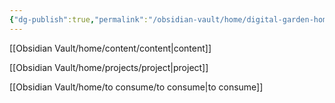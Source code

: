 ```yaml
---
{"dg-publish":true,"permalink":"/obsidian-vault/home/digital-garden-home/","tags":["gardenEntry"]}
---
```


[[Obsidian Vault/home/content/content\|content]]

[[Obsidian Vault/home/projects/project\|project]]

[[Obsidian Vault/home/to consume/to consume\|to consume]]






